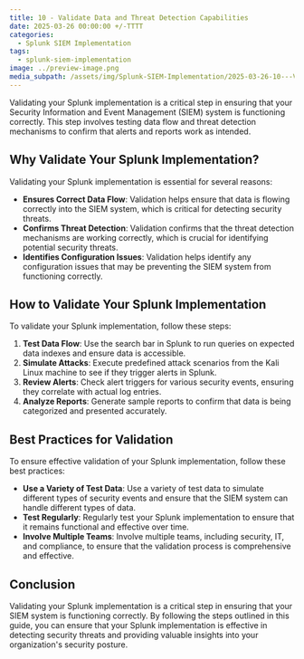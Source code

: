 ```yaml
---
title: 10 - Validate Data and Threat Detection Capabilities
date: 2025-03-26 00:00:00 +/-TTTT
categories:
  - Splunk SIEM Implementation
tags:
  - splunk-siem-implementation
image: ../preview-image.png
media_subpath: /assets/img/Splunk-SIEM-Implementation/2025-03-26-10---Validate-Data-and-Threat-Detection-Capabilities/
---
```


Validating your Splunk implementation is a critical step in ensuring that your Security Information and Event Management (SIEM) system is functioning correctly. This step involves testing data flow and threat detection mechanisms to confirm that alerts and reports work as intended.  
  
## Why Validate Your Splunk Implementation?
  
Validating your Splunk implementation is essential for several reasons:  
  
* **Ensures Correct Data Flow**: Validation helps ensure that data is flowing correctly into the SIEM system, which is critical for detecting security threats.  
* **Confirms Threat Detection**: Validation confirms that the threat detection mechanisms are working correctly, which is crucial for identifying potential security threats.  
* **Identifies Configuration Issues**: Validation helps identify any configuration issues that may be preventing the SIEM system from functioning correctly.  
  
## How to Validate Your Splunk Implementation
  
To validate your Splunk implementation, follow these steps:  
  
1. **Test Data Flow**: Use the search bar in Splunk to run queries on expected data indexes and ensure data is accessible.  
2. **Simulate Attacks**: Execute predefined attack scenarios from the Kali Linux machine to see if they trigger alerts in Splunk.  
3. **Review Alerts**: Check alert triggers for various security events, ensuring they correlate with actual log entries.  
4. **Analyze Reports**: Generate sample reports to confirm that data is being categorized and presented accurately.  
  
## Best Practices for Validation  
  
To ensure effective validation of your Splunk implementation, follow these best practices:  
  
* **Use a Variety of Test Data**: Use a variety of test data to simulate different types of security events and ensure that the SIEM system can handle different types of data.  
* **Test Regularly**: Regularly test your Splunk implementation to ensure that it remains functional and effective over time.  
* **Involve Multiple Teams**: Involve multiple teams, including security, IT, and compliance, to ensure that the validation process is comprehensive and effective.  
  
## Conclusion
  
Validating your Splunk implementation is a critical step in ensuring that your SIEM system is functioning correctly. By following the steps outlined in this guide, you can ensure that your Splunk implementation is effective in detecting security threats and providing valuable insights into your organization's security posture.
